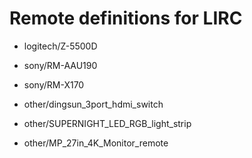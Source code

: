
# Remote definitions for LIRC

- logitech/Z-5500D
- sony/RM-AAU190
- sony/RM-X170

- other/dingsun_3port_hdmi_switch
- other/SUPERNIGHT_LED_RGB_light_strip
- other/MP_27in_4K_Monitor_remote
